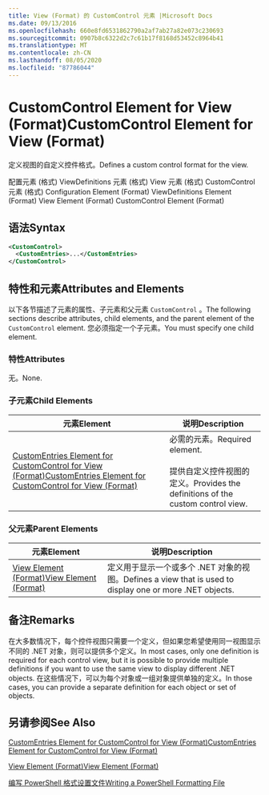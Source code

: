 ```yaml
---
title: View (Format) 的 CustomControl 元素 |Microsoft Docs
ms.date: 09/13/2016
ms.openlocfilehash: 660e8fd6531862790a2af7ab27a82e073c230693
ms.sourcegitcommit: 0907b8c6322d2c7c61b17f8168d53452c8964b41
ms.translationtype: MT
ms.contentlocale: zh-CN
ms.lasthandoff: 08/05/2020
ms.locfileid: "87786044"
---
```

# <a name="customcontrol-element-for-view-format"></a><span data-ttu-id="cc334-102">CustomControl Element for View (Format)</span><span class="sxs-lookup"><span data-stu-id="cc334-102">CustomControl Element for View (Format)</span></span>

<span data-ttu-id="cc334-103">定义视图的自定义控件格式。</span><span class="sxs-lookup"><span data-stu-id="cc334-103">Defines a custom control format for the view.</span></span>

<span data-ttu-id="cc334-104">配置元素 (格式) ViewDefinitions 元素 (格式) View 元素 (格式) CustomControl 元素 (格式) </span><span class="sxs-lookup"><span data-stu-id="cc334-104">Configuration Element (Format) ViewDefinitions Element (Format) View Element (Format) CustomControl Element (Format)</span></span>

## <a name="syntax"></a><span data-ttu-id="cc334-105">语法</span><span class="sxs-lookup"><span data-stu-id="cc334-105">Syntax</span></span>

```xml
<CustomControl>
  <CustomEntries>...</CustomEntries>
</CustomControl>
```

## <a name="attributes-and-elements"></a><span data-ttu-id="cc334-106">特性和元素</span><span class="sxs-lookup"><span data-stu-id="cc334-106">Attributes and Elements</span></span>

<span data-ttu-id="cc334-107">以下各节描述了元素的属性、子元素和父元素 `CustomControl` 。</span><span class="sxs-lookup"><span data-stu-id="cc334-107">The following sections describe attributes, child elements, and the parent element of the `CustomControl` element.</span></span> <span data-ttu-id="cc334-108">您必须指定一个子元素。</span><span class="sxs-lookup"><span data-stu-id="cc334-108">You must specify one child element.</span></span>

### <a name="attributes"></a><span data-ttu-id="cc334-109">特性</span><span class="sxs-lookup"><span data-stu-id="cc334-109">Attributes</span></span>

<span data-ttu-id="cc334-110">无。</span><span class="sxs-lookup"><span data-stu-id="cc334-110">None.</span></span>

### <a name="child-elements"></a><span data-ttu-id="cc334-111">子元素</span><span class="sxs-lookup"><span data-stu-id="cc334-111">Child Elements</span></span>

|<span data-ttu-id="cc334-112">元素</span><span class="sxs-lookup"><span data-stu-id="cc334-112">Element</span></span>|<span data-ttu-id="cc334-113">说明</span><span class="sxs-lookup"><span data-stu-id="cc334-113">Description</span></span>|
|-------------|-----------------|
|[<span data-ttu-id="cc334-114">CustomEntries Element for CustomControl for View (Format)</span><span class="sxs-lookup"><span data-stu-id="cc334-114">CustomEntries Element for CustomControl for View (Format)</span></span>](./customentries-element-for-customcontrol-for-view-format.md)|<span data-ttu-id="cc334-115">必需的元素。</span><span class="sxs-lookup"><span data-stu-id="cc334-115">Required element.</span></span><br /><br /> <span data-ttu-id="cc334-116">提供自定义控件视图的定义。</span><span class="sxs-lookup"><span data-stu-id="cc334-116">Provides the definitions of the custom control view.</span></span>|

### <a name="parent-elements"></a><span data-ttu-id="cc334-117">父元素</span><span class="sxs-lookup"><span data-stu-id="cc334-117">Parent Elements</span></span>

|<span data-ttu-id="cc334-118">元素</span><span class="sxs-lookup"><span data-stu-id="cc334-118">Element</span></span>|<span data-ttu-id="cc334-119">说明</span><span class="sxs-lookup"><span data-stu-id="cc334-119">Description</span></span>|
|-------------|-----------------|
|[<span data-ttu-id="cc334-120">View Element (Format)</span><span class="sxs-lookup"><span data-stu-id="cc334-120">View Element (Format)</span></span>](./view-element-format.md)|<span data-ttu-id="cc334-121">定义用于显示一个或多个 .NET 对象的视图。</span><span class="sxs-lookup"><span data-stu-id="cc334-121">Defines a view that is used to display one or more .NET objects.</span></span>|

## <a name="remarks"></a><span data-ttu-id="cc334-122">备注</span><span class="sxs-lookup"><span data-stu-id="cc334-122">Remarks</span></span>

<span data-ttu-id="cc334-123">在大多数情况下，每个控件视图只需要一个定义，但如果您希望使用同一视图显示不同的 .NET 对象，则可以提供多个定义。</span><span class="sxs-lookup"><span data-stu-id="cc334-123">In most cases, only one definition is required for each control view, but it is possible to provide multiple definitions if you want to use the same view to display different .NET objects.</span></span> <span data-ttu-id="cc334-124">在这些情况下，可以为每个对象或一组对象提供单独的定义。</span><span class="sxs-lookup"><span data-stu-id="cc334-124">In those cases, you can provide a separate definition for each object or set of objects.</span></span>

## <a name="see-also"></a><span data-ttu-id="cc334-125">另请参阅</span><span class="sxs-lookup"><span data-stu-id="cc334-125">See Also</span></span>

[<span data-ttu-id="cc334-126">CustomEntries Element for CustomControl for View (Format)</span><span class="sxs-lookup"><span data-stu-id="cc334-126">CustomEntries Element for CustomControl for View (Format)</span></span>](./customentries-element-for-customcontrol-for-view-format.md)

[<span data-ttu-id="cc334-127">View Element (Format)</span><span class="sxs-lookup"><span data-stu-id="cc334-127">View Element (Format)</span></span>](./view-element-format.md)

[<span data-ttu-id="cc334-128">编写 PowerShell 格式设置文件</span><span class="sxs-lookup"><span data-stu-id="cc334-128">Writing a PowerShell Formatting File</span></span>](./writing-a-powershell-formatting-file.md)
